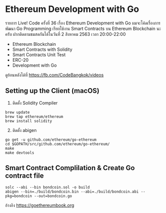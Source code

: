 # Ethereum Development with Go

รายการ Live! Code ครั้งที่ 36 เรื่อง Ethereum Development with Go ผมจะโค้ดเรื่องการพัฒนา Go Programming เรียกใช้งาน Smart Contracts บน Ethereum Blockchain นะครับ ฝากติดตามชมสดกันได้ในวันที่ 2 สิงหาคม 2563 เวลา 20:00-22:00
- Ethereum Blockchain
- Smart Contracts with Solidity
- Smart Contracts Unit Test
- ERC-20
- Development with Go

ดูย้อนหลังได้ที่ https://fb.com/CodeBangkok/videos

## Setting up the Client (macOS)
1. ติดตั้ง Solidity Compiler
```
brew update
brew tap ethereum/ethereum
brew install solidity
```
2. ติดตั้ง abigen
```
go get -u github.com/ethereum/go-ethereum
cd $GOPATH/src/github.com/ethereum/go-ethereum/
make
make devtools
```

## Smart Contract Complilation & Create Go contract file

```
solc --abi --bin bondcoin.sol -o build
abigen --bin=./build/bondcoin.bin --abi=./build/bondcoin.abi --pkg=bondcoin --out=bondcoin.go
```

อ้างอิง https://goethereumbook.org
